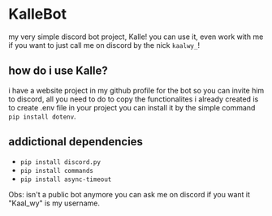 # KalleBot
my very simple discord bot project, Kalle!
you can use it, even work with me if you want to just call me on discord by the nick `kaalwy_`!

## how do i use Kalle?
i have a website project in my github profile for the bot so you can invite him to discord, all you need to do to copy the functionalites i already created is to create .env file in your project you can install it by the simple command `pip install dotenv`.

## addictional dependencies
- `pip install discord.py`
- `pip install commands`
- `pip install async-timeout`

Obs: isn't a public bot anymore you can ask me on discord if you want it "Kaal_wy" is my username. 
